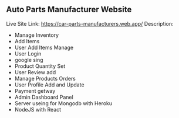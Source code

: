 ## Auto Parts Manufacturer Website ##

Live Site Link: https://car-parts-manufacturers.web.app/
Description:

- Manage Inventory
- Add Items
- User Add Items Manage
- User Login
- google sing
- Product Quantity Set
- User Review add
- Manage Products Orders
- User Profile Add and Update
- Payment getway
- Admin Dashboard Panel
- Server useing for Mongodb with Heroku
- NodeJS with React

